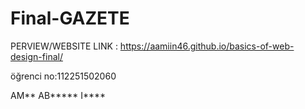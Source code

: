 # Final-GAZETE


PERVIEW/WEBSITE LINK  :  https://aamiin46.github.io/basics-of-web-design-final/


öğrenci no:112251502060


AM** AB***** I****

